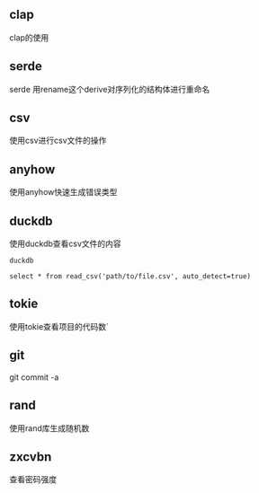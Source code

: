 ## clap

clap的使用

## serde

serde 用rename这个derive对序列化的结构体进行重命名

## csv

使用csv进行csv文件的操作

## anyhow

使用anyhow快速生成错误类型

## duckdb

使用duckdb查看csv文件的内容

~~~ shell
duckdb

select * from read_csv('path/to/file.csv', auto_detect=true)
~~~

## tokie

使用tokie查看项目的代码数`

## git

git commit -a

## rand

使用rand库生成随机数

## zxcvbn

查看密码强度